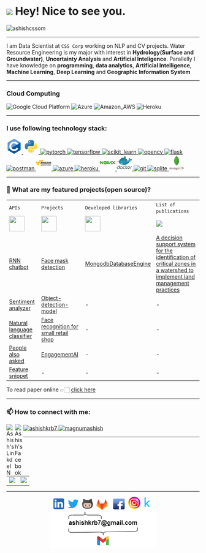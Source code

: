 <!-- <h1 align="center">Hi<img src="./Hi.gif" width="30" height="50"> Visitor👀</h1> -->
<h1><img src="https://emojis.slackmojis.com/emojis/images/1531849430/4246/blob-sunglasses.gif?1531849430" width="30"/> Hey! Nice to see you.</h1>

<p align="left"> <img src="https://komarev.com/ghpvc/?username=ashishcssom&label=Profile%20views&color=0e75b6&style=flat" alt="ashishcssom" /> </p>

---

I am Data Scientist at `CSS Corp` working on NLP and CV projects. Water Resource Engineering is my major with interest in **Hydrology(Surface and Groundwater)**, **Uncertainty Analysis** and **Artificial Inteligence**. Parallelly I have knowledge on **programming**, **data analytics**, **Artificial Intelligence**, **Machine Learning**, **Deep Learning** and  **Geographic Information System**

---

### Cloud Computing
<p>
  
<img alt="Google Cloud Platform" src="https://img.shields.io/badge/-Google_Cloud_Platform-1a73e8?style=flat-square&logo=google-cloud&logoColor=white" />
<img alt="Azure" src="https://img.shields.io/badge/-microsoft_azure-1a73e8?style=flat-square&logo=microsoft_azure&logoColor=white" />
<img alt="Amazon_AWS" src="https://img.shields.io/badge/Amazon_AWS-232F3E?style=flat-square&logo=amazon-aws&logoColor=white" />
<img alt="Heroku" src="https://img.shields.io/badge/-Heroku-430098?style=flat-square&logo=heroku&logoColor=white" />
</p>

---

<!-- I am available on <img src="https://cdn.freebiesupply.com/logos/large/2x/upwork-logo-png-transparent.png" width="50" height="20"> [⬅️](https://www.upwork.com/o/profiles/users/~0195178efffee3692b/) -->

<h3 align="left">I use following technology stack:</h3>
<p align="left"> 
 <a href="https://www.cprogramming.com/" target="_blank"> <img src="https://raw.githubusercontent.com/devicons/devicon/master/icons/c/c-original.svg" alt="c" width="40" height="40"/> </a> 
<!-- <a href="https://www.mathworks.com/" target="_blank"> <img src="https://raw.githubusercontent.com/simple-icons/simple-icons/master/icons/mathworks.svg" alt="matlab" width="40" height="40"/> </a> -->
<a href="https://www.python.org" target="_blank"> <img src="https://raw.githubusercontent.com/devicons/devicon/master/icons/python/python-original.svg" alt="python" width="40" height="40"/> </a> 
<a href="https://pytorch.org/" target="_blank"> <img src="https://www.vectorlogo.zone/logos/pytorch/pytorch-icon.svg" alt="pytorch" width="40" height="40"/> </a> 
<a href="https://www.tensorflow.org" target="_blank"> <img src="https://www.vectorlogo.zone/logos/tensorflow/tensorflow-icon.svg" alt="tensorflow" width="40" height="40"/> </a> 
<a href="https://scikit-learn.org/" target="_blank"> <img src="https://upload.wikimedia.org/wikipedia/commons/0/05/Scikit_learn_logo_small.svg" alt="scikit_learn" width="40" height="40"/> </a> 
<a href="https://opencv.org/" target="_blank"> <img src="https://www.vectorlogo.zone/logos/opencv/opencv-icon.svg" alt="opencv" width="40" height="40"/> </a> 
<a href="https://flask.palletsprojects.com/" target="_blank"> <img src="https://www.vectorlogo.zone/logos/pocoo_flask/pocoo_flask-icon.svg" alt="flask" width="40" height="40"/> </a>
<a href="https://postman.com" target="_blank"> <img src="https://www.vectorlogo.zone/logos/getpostman/getpostman-icon.svg" alt="postman" width="40" height="40"/> </a> 
<a href="https://aws.amazon.com" target="_blank"> <img src="https://raw.githubusercontent.com/devicons/devicon/master/icons/amazonwebservices/amazonwebservices-original-wordmark.svg" alt="aws" width="40" height="40"/> </a>
<a href="https://azure.microsoft.com/en-in/" target="_blank"> <img src="https://www.vectorlogo.zone/logos/microsoft_azure/microsoft_azure-icon.svg" alt="azure" width="40" height="40"/> </a> 
<a href="https://heroku.com" target="_blank"> <img src="https://www.vectorlogo.zone/logos/heroku/heroku-icon.svg" alt="heroku" width="40" height="40"/> </a> 
 <a href="https://www.nginx.com" target="_blank"> <img src="https://raw.githubusercontent.com/devicons/devicon/master/icons/nginx/nginx-original.svg" alt="nginx" width="40" height="40"/> </a>
<a href="https://www.docker.com/" target="_blank"> <img src="https://raw.githubusercontent.com/devicons/devicon/master/icons/docker/docker-original-wordmark.svg" alt="docker" width="40" height="40"/> </a> 
<a href="https://git-scm.com/" target="_blank"> <img src="https://www.vectorlogo.zone/logos/git-scm/git-scm-icon.svg" alt="git" width="40" height="40"/> </a> 
 <a href="https://www.sqlite.org/" target="_blank"> <img src="https://www.vectorlogo.zone/logos/sqlite/sqlite-icon.svg" alt="sqlite" width="40" height="40"/> </a> 
<a href="https://www.mongodb.com/" target="_blank"> <img src="https://raw.githubusercontent.com/devicons/devicon/master/icons/mongodb/mongodb-original-wordmark.svg" alt="mongodb" width="40" height="40"/> </a> 
<!-- <a href="https://www.microsoft.com/en-us/sql-server" target="_blank"> <img src="https://cdn.worldvectorlogo.com/logos/microsoft-sql-server.svg" alt="mssql" width="40" height="40"/> </a>  -->

  ---
  
<!--
**ashishcssom/ashishcssom** is a ✨ _special_ ✨ repository because its `README.md` (this file) appears on your GitHub profile.

Here are some ideas to get you started:

- 🔭 I’m currently working on ...
- 🌱 I’m currently learning ...
- 👯 I’m looking to collaborate on ...
- 🤔 I’m looking for help with ...
- 💬 Ask me about ...
- 📫 How to reach me: ...
- 😄 Pronouns: ...
- ⚡ Fun fact: ...
-->

<!-- ### 🌱 I’m currently learning 
 - **Microsoft Azure**
 - **IBM Cloud**
 - **Amazon Sagemaker** -->

### 🚀 What are my featured projects(open source)?

| | | | |
|---|---|---|---|
|`APIs`|`Projects`|`Developed libraries`|`List of publications`|
|<img src="https://cdn.iconscout.com/icon/premium/png-256-thumb/api-64-600697.png" width="40" height="40"/>|<img src="https://www.pngfind.com/pngs/m/594-5947661_png-file-svg-project-icon-free-transparent-png.png" width="40" height="40"/>|<img src="https://pypi.org/static/images/logo-small.95de8436.svg" width="40" height="40"/>|<IMG src="https://s3.amazonaws.com/libapps/accounts/21106/images/springer.jpg" width="100"/>|
| [RNN chatbot](http://chatbotsenti.herokuapp.com/)| [Face mask detection](https://github.com/ashishcssom/Face_Mask_Detection_end_to_end_project)|[MongodbDatabaseEngine](https://pypi.org/project/MongodbDatabaseEngine/)|[A decision support system for the identification of critical zones in a watershed to implement land management practices](https://link.springer.com/article/10.1007/s00477-021-01983-5)|
| [Sentiment analyzer](https://sentianalyzer.herokuapp.com/)|[Object-detection-model](https://ashishtfod.herokuapp.com/)|-|-|
| [Natural language classifier](https://github.com/ashishcssom/Natural-Language-classifier)|[Face recognition for small retail shop](https://github.com/ashishkrb7/Facial-recognition-camera-for-small-retail)|-|-|
| [People also asked](https://github.com/ashishcssom/people-also-ask-API)|[EngagementAI](https://github.com/ashishkrb7/EngagementAI)|-|-|
| [Feature snippet](https://github.com/ashishcssom/Feature-snippet)|-|-|-|

To read paper online 👉🏻 [click here](https://t.co/F3eGCihHtE)

  ---
  
<!-- 🔭 I’m currently working on [AI implementation for Royal game of UR](https://github.com/ashishcssom/AI-implementation-for-game-of-UR)-->

### 📫 How to connect with me:

<a href="https://www.linkedin.com/in/ashishkrb7/">
  <img align="left" alt="Ashish's LinkdeIN" width="22px" src="https://cdn.jsdelivr.net/npm/simple-icons@v3/icons/linkedin.svg" />
</a>
<a href="https://www.facebook.com/ashishkrb7/">
  <img align="left" alt="Ashish's Facebook" width="22px" src="https://cdn.jsdelivr.net/npm/simple-icons@v3/icons/facebook.svg" />
</a>
<a href="https://twitter.com/ashishkrb7" target="blank">
  <img align="center" src="https://cdn.jsdelivr.net/npm/simple-icons@3.0.1/icons/twitter.svg" alt="ashishkrb7" height="30" width="40" />
</a>
<a href="https://kaggle.com/magnumashish" target="blank">
  <img align="center" src="https://cdn.jsdelivr.net/npm/simple-icons@3.0.1/icons/kaggle.svg" alt="magnumashish" height="30" width="40" />
</a>
 
<!--[Download my CV](https://github.com/ashishkrb7/ashishkrb7/blob/master/Ashish_CV.pdf)-->

---

| | |
|---|---|
|<img src="https://github-readme-stats.vercel.app/api/top-langs/?username=ashishkrb7&show_icons=true&hide_border=false">|<img src="https://github-readme-stats.vercel.app/api?username=ashishkrb7&show_icons=true&hide_border=false">|
  
---
 <center> <img src="./ashishcontact.png"> </center>
  
